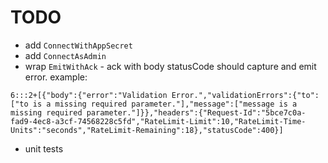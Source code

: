 # TODO

- add `ConnectWithAppSecret`
- add `ConnectAsAdmin`
- wrap `EmitWithAck` - ack with body statusCode should capture and emit error. example:
```
6:::2+[{"body":{"error":"Validation Error.","validationErrors":{"to":["to is a missing required parameter."],"message":["message is a missing required parameter."]}},"headers":{"Request-Id":"5bce7c0a-fad9-4ec8-a3cf-74568228c5fd","RateLimit-Limit":10,"RateLimit-Time-Units":"seconds","RateLimit-Remaining":18},"statusCode":400}]
```
- unit tests
